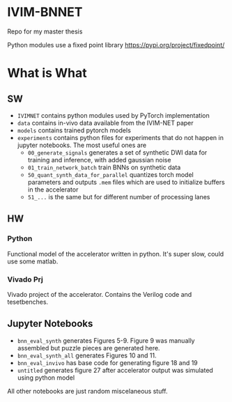 # IVIM-BNNET
Repo for my master thesis

Python modules use a fixed point library https://pypi.org/project/fixedpoint/

# What is What
## SW
- `IVIMNET` contains python modules used by PyTorch implementation
- `data` contains in-vivo data available from the IVIM-NET paper
- `models` contains trained pytorch models
- `experiments` contains python files for experiments that do not happen in jupyter notebooks. The most useful ones are
  - `00_generate_signals` generates a set of synthetic DWI data for training and inference, with added gaussian noise
  - `01_train_network_batch` train BNNs on synthetic data
  - `50_quant_synth_data_for_parallel` quantizes torch model parameters and outputs `.mem` files which are used to initialize buffers in the accelerator
  - `51_...` is the same but for different number of processing lanes

## HW
### Python
Functional model of the accelerator written in python. It's super slow, could use some matlab.
### Vivado Prj
Vivado project of the accelerator. Contains the Verilog code and tesetbenches.

## Jupyter Notebooks
- `bnn_eval_synth` generates Figures 5-9. Figure 9 was manually assembled but puzzle pieces are generated here.
- `bnn_eval_synth_all` generates Figures 10 and 11.
- `bnn_eval_invivo` has base code for generating figure 18 and 19
- `untitled` generates figure 27 after accelerator output was simulated using python model

All other notebooks are just random miscelaneous stuff.
